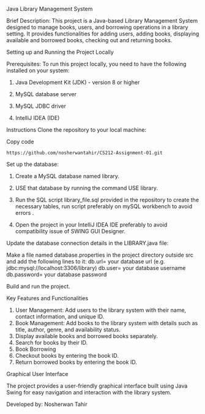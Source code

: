 Java Library Management System

Brief Description:
This project is a Java-based Library Management System designed to manage books, users, and borrowing operations in a library setting. It provides functionalities for adding users, adding books, displaying available and borrowed books, checking out and returning books.

Setting up and Running the Project Locally

Prerequisites:
To run this project locally, you need to have the following installed on your system:

1) Java Development Kit (JDK) - version 8 or higher

2) MySQL database server

3) MySQL JDBC driver
4) IntelliJ IDEA (IDE)

Instructions
Clone the repository to your local machine:

Copy code

`https://github.com/nosherwantahir/CS212-Assignment-01.git`

Set up the database:

1) Create a MySQL database named library.

2) USE that database by running the command USE library.

3) Run the SQL script library_file.sql provided in the repository to create the necessary tables, run script preferably on mySQL workbench to avoid errors .

4) Open the project in your IntelliJ IDEA IDE preferably to avoid compatibility issue of SWING GUI Designer.

Update the database connection details in the LIBRARY.java file:

Make a file named database.properties in the project directory outside src and add the following lines to it:
db.url= your database url (e.g. jdbc:mysql://localhost:3306/library)
db.user= your database username
db.password= your database password

Build and run the project.

Key Features and Functionalities
1) User Management: 
Add users to the library system with their name, contact information, and unique ID.
2) Book Management: 
Add books to the library system with details such as title, author, genre, and availability status.
3) Display available books and borrowed books separately.
4) Search for books by their ID.
5) Book Borrowing
6) Checkout books by entering the book ID.
7) Return borrowed books by entering the book ID.

Graphical User Interface

The project provides a user-friendly graphical interface built using Java Swing for easy navigation and interaction with the library system.

Developed by:
Nosherwan Tahir